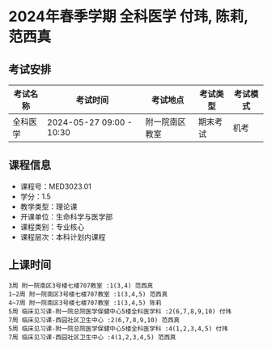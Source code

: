 # 2024年春季学期 全科医学 付玮, 陈莉, 范西真




## 考试安排

| 考试名称 | 考试时间 | 考试地点 | 考试类型 | 考试模式 |
| -------- | -------- | -------- | -------- | -------- |
| 全科医学 | 2024-05-27 09:00 - 10:30 | 附一院南区教室 | 期末考试 | 机考 |





## 课程信息

- 课程号：MED3023.01
- 学分：1.5
- 教学类型：理论课
- 开课单位：生命科学与医学部
- 课程类别：专业核心
- 课程层次：本科计划内课程

## 上课时间

```
3周 附一院南区3号楼七楼707教室 :1(3,4) 范西真
1~2周 附一院南区3号楼七楼707教室 :1(3,4,5) 范西真
4~7周 附一院南区3号楼七楼707教室 :1(3,4,5) 陈莉
5周 临床见习课-附一院总院医学保健中心5楼全科医学科 :2(6,7,8,9,10) 付玮
7周 临床见习课-西园社区卫生中心 :2(6,7,8,9,10) 范西真
5周 临床见习课-附一院总院医学保健中心5楼全科医学科 :4(1,2,3,4,5) 付玮
7周 临床见习课-西园社区卫生中心 :4(1,2,3,4,5) 范西真
```

